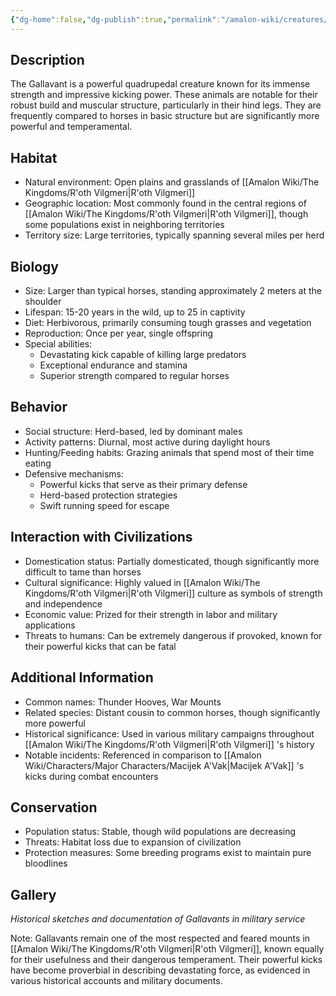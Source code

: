 ```yaml
---
{"dg-home":false,"dg-publish":true,"permalink":"/amalon-wiki/creatures/gallavant/","dgPassFrontmatter":true,"noteIcon":""}
---
```


## Description
The Gallavant is a powerful quadrupedal creature known for its immense strength and impressive kicking power. These animals are notable for their robust build and muscular structure, particularly in their hind legs. They are frequently compared to horses in basic structure but are significantly more powerful and temperamental.

## Habitat
- Natural environment: Open plains and grasslands of [[Amalon Wiki/The Kingdoms/R'oth Vilgmeri\|R'oth Vilgmeri]]
- Geographic location: Most commonly found in the central regions of [[Amalon Wiki/The Kingdoms/R'oth Vilgmeri\|R'oth Vilgmeri]], though some populations exist in neighboring territories
- Territory size: Large territories, typically spanning several miles per herd

## Biology
- Size: Larger than typical horses, standing approximately 2 meters at the shoulder
- Lifespan: 15-20 years in the wild, up to 25 in captivity
- Diet: Herbivorous, primarily consuming tough grasses and vegetation
- Reproduction: Once per year, single offspring
- Special abilities:
  - Devastating kick capable of killing large predators
  - Exceptional endurance and stamina
  - Superior strength compared to regular horses

## Behavior
- Social structure: Herd-based, led by dominant males
- Activity patterns: Diurnal, most active during daylight hours
- Hunting/Feeding habits: Grazing animals that spend most of their time eating
- Defensive mechanisms:
  - Powerful kicks that serve as their primary defense
  - Herd-based protection strategies
  - Swift running speed for escape

## Interaction with Civilizations
- Domestication status: Partially domesticated, though significantly more difficult to tame than horses
- Cultural significance: Highly valued in [[Amalon Wiki/The Kingdoms/R'oth Vilgmeri\|R'oth Vilgmeri]] culture as symbols of strength and independence
- Economic value: Prized for their strength in labor and military applications
- Threats to humans: Can be extremely dangerous if provoked, known for their powerful kicks that can be fatal

## Additional Information
- Common names: Thunder Hooves, War Mounts
- Related species: Distant cousin to common horses, though significantly more powerful
- Historical significance: Used in various military campaigns throughout [[Amalon Wiki/The Kingdoms/R'oth Vilgmeri\|R'oth Vilgmeri]] 's history
- Notable incidents: Referenced in comparison to [[Amalon Wiki/Characters/Major Characters/Macijek A'Vak\|Macijek A'Vak]] 's kicks during combat encounters

## Conservation
- Population status: Stable, though wild populations are decreasing
- Threats: Habitat loss due to expansion of civilization
- Protection measures: Some breeding programs exist to maintain pure bloodlines

## Gallery
*Historical sketches and documentation of Gallavants in military service*

Note: Gallavants remain one of the most respected and feared mounts in [[Amalon Wiki/The Kingdoms/R'oth Vilgmeri\|R'oth Vilgmeri]], known equally for their usefulness and their dangerous temperament. Their powerful kicks have become proverbial in describing devastating force, as evidenced in various historical accounts and military documents.